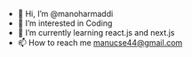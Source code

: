- 👋 Hi, I’m @manoharmaddi
- 👀 I’m interested in Coding
- 🌱 I’m currently learning react.js and next.js
- 📫 How to reach me manucse44@gmail.com

<!---
manoharmaddi/manoharmaddi is a ✨ special ✨ repository because its `README.md` (this file) appears on your GitHub profile.
You can click the Preview link to take a look at your changes.
--->
